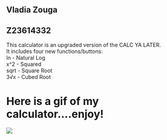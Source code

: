 ## Vladia Zouga
## Z23614332
This calculator is an upgraded version of the CALC YA LATER.  
It includes four new functions/buttons:  
ln - Natural Log  
x^2 - Squared  
sqrt - Square Root  
3√x - Cubed Root  
# Here is a gif of my calculator....enjoy!
![](https://github.com/cop4808-spring-2023-fullstack-web/cop4808-git-and-github-fundamentals-vladiazouga/blob/main/Calculator.gif)




